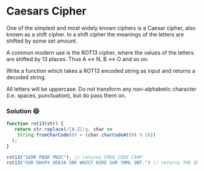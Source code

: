# Caesars Cipher
One of the simplest and most widely known ciphers is a Caesar cipher, also known as a shift cipher. In a shift cipher the meanings of the letters are shifted by some set amount.

A common modern use is the ROT13 cipher, where the values of the letters are shifted by 13 places. Thus A ↔ N, B ↔ O and so on.

Write a function which takes a ROT13 encoded string as input and returns a decoded string.

All letters will be uppercase. Do not transform any non-alphabetic character (i.e. spaces, punctuation), but do pass them on.

### Solution :smile:

```javascript
function rot13(str) {
   return str.replace(/[A-Z]/g, char =>
    String.fromCharCode(65 + (char.charCodeAt(0) % 26))
  );
}

rot13("SERR PBQR PNZC"); // returns FREE CODE CAMP
rot13("GUR DHVPX OEBJA SBK WHZCF BIRE GUR YNML QBT.") // returns THE QUICK BROWN FOX JUMPS OVER THE LAZY DOG.
```
